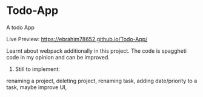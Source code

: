 # Todo-App
A todo App

Live Preview:
https://ebrahim78652.github.io/Todo-App/

Learnt about webpack additionally in this project. 
The code is spaggheti code in my opinion and can be improved.

1) Still to implement: 

renaming a project,
deleting project,
renaming task,
adding date/priority to a task,
maybe improve UI,
